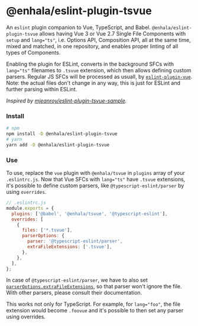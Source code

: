 # @enhala/eslint-plugin-tsvue

An `eslint` plugin companion to Vue, TypeScript, and Babel. `@enhala/eslint-plugin-tsvue` allows having Vue 3 or Vue 2.7 Single File Components with `setup` and `lang="ts"`, i.e. Options API, Composition API, all at the same time, mixed and matched, in one repository, and enables proper linting of all types of Components.

Enabling the plugin for ESLint, converts in the background SFCs with `lang="ts"` filenames to `.tsvue` extension, which then allows defining custom parsers. Regular JS SFCs will be processed as usuall, by [`eslint-plugin-vue`](https://eslint.vuejs.org/).
Note: the actual files don't change in any way, this is just for ESLint and further parsing within ESLint.

_Inspired by [mjeanroy/eslint-plugin-tsvue-sample](https://github.com/mjeanroy/eslint-plugin-tsvue-sample)._

### Install

```sh
# npm
npm install -D @enhala/eslint-plugin-tsvue
# yarn
yarn add -D @enhala/eslint-plugin-tsvue
```

### Use

To use, replace the `vue` plugin with `@enhala/tsvue` in `plugins` array of your `.eslintrc.js`.
Now that Vue SFCs with `lang="ts"` have `.tsvue` extensions, it's possible to define custom parsers, like `@typescript-eslint/parser` by using `overrides`.

```js
// .eslintrc.js
module.exports = {
  plugins: ['@babel', '@enhala/tsvue', '@typescript-eslint'],
  overrides: [
    {
      files: ['*.tsvue'],
      parserOptions: {
        parser: '@typescript-eslint/parser',
        extraFileExtensions: ['.tsvue'],
      },
    },
  ],
};
```

In case of `@typescript-eslint/parser`, we have to also set [`parserOptions.extraFileExtensions`](https://www.npmjs.com/package/@typescript-eslint/parser#parseroptionsextrafileextensions), so that parser won't ignore the file. With other parsers, please consult their documentation.

This works not only for TypeScript. For example, for `lang="foo"`, the file extension would become `.foovue` and it's possible to then set any parser using overrides.
